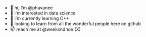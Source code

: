 - 👋 hi, I’m @phavanee
- 👀 i'm interested in data science
- 🌱 i'm currently learning C++
- 💞️ looking to learn from all the wonderful people here on github 
- 📫 reach me at @weekxndhoe (X)

<!---
phavanee/phavanee is a ✨ special ✨ repository because its `README.md` (this file) appears on your GitHub profile.
You can click the Preview link to take a look at your changes.
--->
